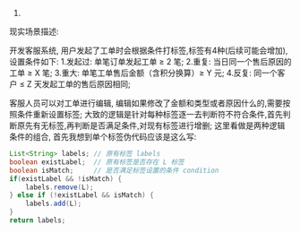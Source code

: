 1.

现实场景描述:

开发客服系统, 用户发起了工单时会根据条件打标签,标签有4种(后续可能会增加),设置条件如下:
1.发起过: 单笔订单发起工单 ≥ 2 笔;
2.重复: 当日同一个售后原因的工单 ≥ X 笔;
3.重大: 单笔工单售后金额（含积分换算）≥ Y 元;
4.反复: 同一个客户 ≤ Z 天发起工单的售后原因相同;

客服人员可以对工单进行编辑, 编辑如果修改了金额和类型或者原因什么的,需要按照条件重新设置标签;
大致的逻辑是针对每种标签逐一去判断符不符合条件,首先判断原先有无标签,再判断是否满足条件,对现有标签进行增删;
这里看做是两种逻辑条件的组合, 首先我想到单个标签伪代码应该是这么写:

```java
List<String> labels; // 原有标签 labels
boolean existLabel;  // 原有标签是否存在 L 标签
boolean isMatch;     // 是否满足标签设置的条件 condition
if(existLabel && !isMatch) {
	labels.remove(L);
} else if (!existLabel && isMatch) {
	labels.add(L);
}
return labels;
```

